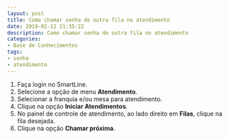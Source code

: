 ```yaml
---
layout: post
title: Como chamar senha de outra fila no atendimento
date: 2019-02-12 21:35:22
description: Como chamar senha de outra fila no atendimento
categories: 
- Base de Conhecimentos
tags:
- senha 
- atendimento
---
```


1. Faça login no SmartLine.
2. Selecione a opção de menu **Atendimento**.
3. Selecionar a franquia e/ou mesa para atendimento.
4. Clique na opção **Iniciar Atendimentos**.
5. No painel de controle de atendimento, ao lado direito em **Filas**, clique na fila desejada.
6. Clique na opção **Chamar próxima**.
